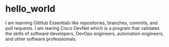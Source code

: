 # hello_world
I am learning GitHub Essentials like repositories, branches, commits, and pull requests.
I am learing Cisco DevNet which is a program that validates the skills of software developers, DevOps engineers, automation engineers, and other software professioinals.
